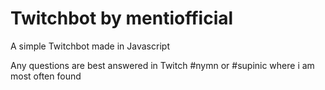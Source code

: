 # Twitchbot by mentiofficial
A simple Twitchbot made in Javascript

Any questions are best answered in Twitch #nymn or #supinic where i am most often found
